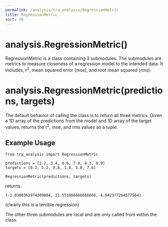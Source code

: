 ```yaml
---
permalink: /analysis/tra_analysis/RegressionMetric
title: RegressionMetric
sort: 10
---
```


# analysis.RegressionMetric()

RegressionMetric is a class containing 3 submodules. The submodules are metrics to measure closeness of a regression model to the intended data. It includes, r<sup>2</sup>, mean squared error (mse), and root mean squared (rms).

# analysis.RegressionMetric(predictions, targets)

The default behavior of calling the class is to return all three metrics. Given a 1D array of the predictions from the model and 1D array of the target values, returns the r<sup>2</sup>, mse, and rms values as a tuple.

## Example Usage
```
from tra_analysis import RegressionMetric

predictions = [1.2, 3.4, 0.6, 7.8, 4.3, 8.9]
targets = [0.3, 5.2, 9.8, 1.6, 5.0, 7.6]

RegressionMetric(predictions, targets)
```
returns:
```
(-1.0380361974309804, 21.551666666666666, 4.642377264577564)
```
(clearly this is a terrible regression)

The other three submodules are local and are only called from within the class.